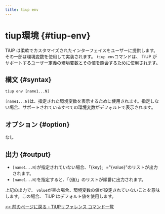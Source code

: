 ```yaml
---
title: tiup env
---
```


# tiup環境 {#tiup-env}

TiUP は柔軟でカスタマイズされたインターフェイスをユーザーに提供します。その一部は環境変数を使用して実装されます。 `tiup env`コマンドは、 TiUP がサポートするユーザー定義の環境変数とその値を照会するために使用されます。

## 構文 {#syntax}

```shell
tiup env [name1...N]
```

`[name1...N]`は、指定された環境変数を表示するために使用されます。指定しない場合、サポートされているすべての環境変数がデフォルトで表示されます。

## オプション {#option}

なし

## 出力 {#output}

-   `[name1...N]`が指定されていない場合、「{key}」=&quot;{value}&quot;のリストが出力されます。
-   `[name1...N]`を指定すると、「{値}」のリストが順番に出力されます。

上記の出力で、 `value`が空の場合、環境変数の値が設定されていないことを意味します。この場合、 TiUP はデフォルト値を使用します。

[&lt;&lt; 前のページに戻る - TiUPリファレンス コマンド一覧](/tiup/tiup-reference.md#command-list)
